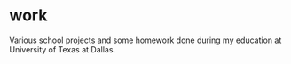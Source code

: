 # work
Various school projects and some homework done during my education at University of Texas at Dallas.
